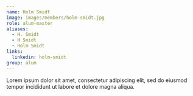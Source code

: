```yaml
---
name: Holm Smidt 
image: images/members/holm-smidt.jpg
role: alum-master
aliases:
  - H. Smidt
  - H Smidt
  - Holm Smidt 
links: 
  linkedin: holm-smidt
group: alum
---
```


Lorem ipsum dolor sit amet, consectetur adipiscing elit, sed do eiusmod tempor incididunt ut labore et dolore magna aliqua.
